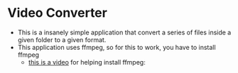 # Video Converter
* This is a insanely simple application that convert a series of files inside a given folder to a given format.
* This application uses ffmpeg, so for this to work, you have to install ffmpeg
  * [this is a video](https://www.youtube.com/watch?v=r1AtmY-RMyQ) for helping install ffmpeg:
